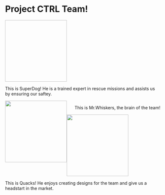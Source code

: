 <html>
  <head>
  <h1>Project CTRL Team!</h1>
  </head>
  <body>
<img href="http://www.fillster.com/myspace-pictures/" target="_blank" position=left 100px height=200px width=200px style=float:left"> <p style="float:right" position=right:100px>This is SuperDog! He is a trained expert in rescue missions and assists us by ensuring our saftey.</p>
    <br>
  <img src=http://placekitten.com/200/300 height=200px width=200px style="float:left"> <p style="float:right" position=100px right>This is Mr.Whiskers, the brain of the team!</p>
    <br>
    <img src=https://static4.depositphotos.com/1029126/389/i/380/depositphotos_3892856-stock-photo-baby-duck-isolated-on-white.jpg height=200px width=200px style="float:left"> <p style="float:right">This is Quacks! He enjoys creating designs for the team and give us a headstart in the market.</p>
  </body>
</html>
